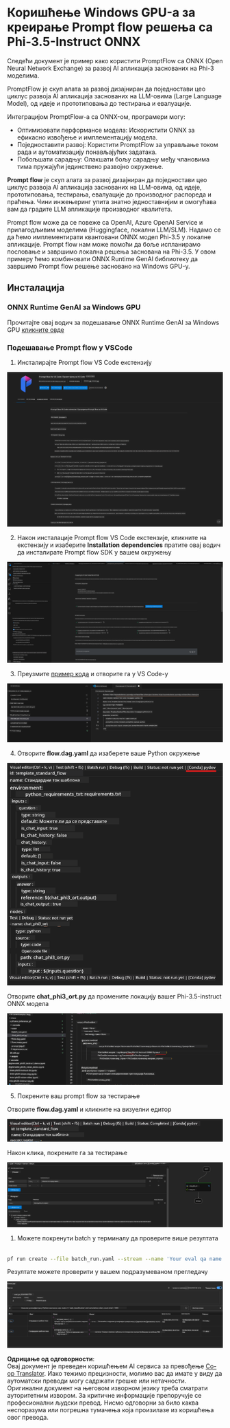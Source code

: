 <!--
CO_OP_TRANSLATOR_METADATA:
{
  "original_hash": "92e7dac1e5af0dd7c94170fdaf6860fe",
  "translation_date": "2025-07-17T03:03:59+00:00",
  "source_file": "md/02.Application/01.TextAndChat/Phi3/UsingPromptFlowWithONNX.md",
  "language_code": "sr"
}
-->
# Коришћење Windows GPU-а за креирање Prompt flow решења са Phi-3.5-Instruct ONNX

Следећи документ је пример како користити PromptFlow са ONNX (Open Neural Network Exchange) за развој AI апликација заснованих на Phi-3 моделима.

PromptFlow је скуп алата за развој дизајниран да поједностави цео циклус развоја AI апликација заснованих на LLM-овима (Large Language Model), од идеје и прототиповања до тестирања и евалуације.

Интеграцијом PromptFlow-а са ONNX-ом, програмери могу:

- Оптимизовати перформансе модела: Искористити ONNX за ефикасно извођење и имплементацију модела.
- Поједноставити развој: Користити PromptFlow за управљање током рада и аутоматизацију понављајућих задатака.
- Побољшати сарадњу: Олакшати бољу сарадњу међу члановима тима пружајући јединствено развојно окружење.

**Prompt flow** је скуп алата за развој дизајниран да поједностави цео циклус развоја AI апликација заснованих на LLM-овима, од идеје, прототиповања, тестирања, евалуације до производног распореда и праћења. Чини инжењеринг упита знатно једноставнијим и омогућава вам да градите LLM апликације производног квалитета.

Prompt flow може да се повеже са OpenAI, Azure OpenAI Service и прилагодљивим моделима (Huggingface, локални LLM/SLM). Надамо се да ћемо имплементирати квантовани ONNX модел Phi-3.5 у локалне апликације. Prompt flow нам може помоћи да боље испланирамо пословање и завршимо локална решења заснована на Phi-3.5. У овом примеру ћемо комбиновати ONNX Runtime GenAI библиотеку да завршимо Prompt flow решење засновано на Windows GPU-у.

## **Инсталација**

### **ONNX Runtime GenAI за Windows GPU**

Прочитајте овај водич за подешавање ONNX Runtime GenAI за Windows GPU [кликните овде](./ORTWindowGPUGuideline.md)

### **Подешавање Prompt flow у VSCode**

1. Инсталирајте Prompt flow VS Code екстензију

![pfvscode](../../../../../../translated_images/pfvscode.eff93dfc66a42cbef699fc16fa48f3ed3a23361875a3362037d026896395a00d.sr.png)

2. Након инсталације Prompt flow VS Code екстензије, кликните на екстензију и изаберите **Installation dependencies** пратите овај водич да инсталирате Prompt flow SDK у вашем окружењу

![pfsetup](../../../../../../translated_images/pfsetup.b46e93096f5a254f74e8b74ce2be7047ce963ef573d755ec897eb1b78cb9c954.sr.png)

3. Преузмите [пример кода](../../../../../../code/09.UpdateSamples/Aug/pf/onnx_inference_pf) и отворите га у VS Code-у

![pfsample](../../../../../../translated_images/pfsample.8d89e70584ffe7c4dba182513e3148a989e552c3b8e4948567a6b806b5ae1845.sr.png)

4. Отворите **flow.dag.yaml** да изаберете ваше Python окружење

![pfdag](../../../../../../translated_images/pfdag.264a77f7366458ff850a76ae949226391ea382856d543ef9da4b92096aff7e4b.sr.png)

   Отворите **chat_phi3_ort.py** да промените локацију вашег Phi-3.5-instruct ONNX модела

![pfphi](../../../../../../translated_images/pfphi.72da81d74244b45fc78cdfeeb8c7fbd9e7cd610bf2f96814dbade6a4a2dfad7e.sr.png)

5. Покрените ваш prompt flow за тестирање

Отворите **flow.dag.yaml** и кликните на визуелни едитор

![pfv](../../../../../../translated_images/pfv.ba8a81f34b20f603cccee3fe91e94113792ed6f5af28f76ab08e1a0b3e77b33b.sr.png)

Након клика, покрените га за тестирање

![pfflow](../../../../../../translated_images/pfflow.4e1135a089b1ce1b6348b59edefdb6333e5729b54c8e57f9039b7f9463e68fbd.sr.png)

1. Можете покренути batch у терминалу да проверите више резултата


```bash

pf run create --file batch_run.yaml --stream --name 'Your eval qa name'    

```

Резултате можете проверити у вашем подразумеваном прегледачу


![pfresult](../../../../../../translated_images/pfresult.c22c826f8062d7cbe871cff35db4a013dcfefc13fafe5da6710a8549a96a4ceb.sr.png)

**Одрицање од одговорности**:  
Овај документ је преведен коришћењем AI сервиса за превођење [Co-op Translator](https://github.com/Azure/co-op-translator). Иако тежимо прецизности, молимо вас да имате у виду да аутоматски преводи могу садржати грешке или нетачности. Оригинални документ на његовом изворном језику треба сматрати ауторитетним извором. За критичне информације препоручује се професионални људски превод. Нисмо одговорни за било каква неспоразума или погрешна тумачења која произилазе из коришћења овог превода.